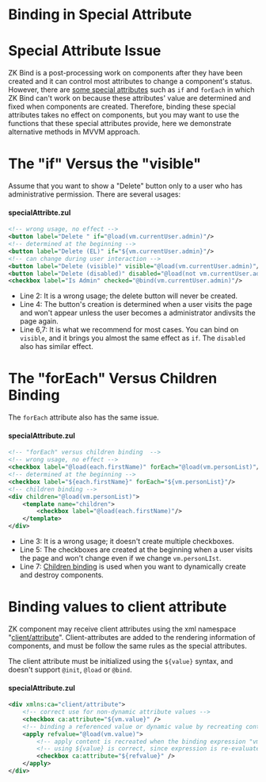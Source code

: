 # Binding in Special Attribute

Special Attribute Issue
=======================
ZK Bind is a post-processing work on components after they have been created and it can control most attributes to change a component's status. However, there are [some special attributes]({{site.baseurl}}/zuml_ref/zuml/attributes) such as `if` and
`forEach` in which ZK Bind can't work on because these attributes' value are determined and fixed when components are created. Therefore, binding these special attributes takes no effect on components, but you may want to use the functions that these special attributes provide, here we demonstrate alternative methods in MVVM approach.

The "if" Versus the "visible"
=============================
Assume that you want to show a "Delete" button only to a user who has administrative permission. There are several usages:

#### specialAttribte.zul
```xml
<!-- wrong usage, no effect -->
<button label="Delete " if="@load(vm.currentUser.admin)"/>
<!-- determined at the beginning -->
<button label="Delete (EL)" if="${vm.currentUser.admin}"/>
<!-- can change during user interaction -->
<button label="Delete (visible)" visible="@load(vm.currentUser.admin)"/>
<button label="Delete (disabled)" disabled="@load(not vm.currentUser.admin)"/>
<checkbox label="Is Admin" checked="@bind(vm.currentUser.admin)"/>
```
-   Line 2: It is a wrong usage; the delete button will never be created.
-   Line 4: The button's creation is determined when a user visits the page and won't appear unless the user becomes a administrator andivsits the page again.
-   Line 6,7: It is what we recommend for most cases. You can bind on `visible`, and it brings you almost the same effect as `if`. The `disabled` also has similar effect.

The "forEach" Versus Children Binding
=====================================
The `forEach` attribute also has the same issue.

#### specialAttribute.zul
```xml
<!-- "forEach" versus children binding  -->
<!-- wrong usage, no effect -->
<checkbox label="@load(each.firstName)" forEach="@load(vm.personList)"/>
<!-- determined at the beginning -->
<checkbox label="${each.firstName}" forEach="${vm.personList}"/>
<!-- children binding -->
<div children="@load(vm.personList)">
    <template name="children">
        <checkbox label="@load(each.firstName)"/>
    </template>
</div>
```
-   Line 3: It is a wrong usage; it doesn't create multiple checkboxes.
-   Line 5: The checkboxes are created at the beginning when a user visits the page and won't change even if we change `vm.personLIst`.
-   Line 7: [ Children binding](../data_binding/children_binding.html) is used when you want to dynamically create and destroy components.

Binding values to client attribute
=====================================
ZK component may receive client attributes using the xml namespace "[client/attribute](zuml_ref/zuml/namespaces/client_attribute)".
Client-attributes are added to the rendering information of components, and must be follow the same rules as the special attributes.

The client attribute must be initialized using the `${value}` syntax, and doesn't support `@init`, `@load` or `@bind`.

#### specialAttribute.zul
```xml
<div xmlns:ca="client/attribute">
    <!-- correct use for non-dynamic attribute values -->
    <checkbox ca:attribute="${vm.value}" />
    <!-- binding a referenced value or dynamic value by recreating content after triggering a binding using shadow element apply -->
    <apply refvalue="@load(vm.value)">
        <!-- apply content is recreated when the binding expression "vm.value" is notified -->
        <!-- using ${value} is correct, since expression is re-evaluated once the apply content is recreated -->
        <checkbox ca:attribute="${refvalue}" />
    </apply>
</div>
```
